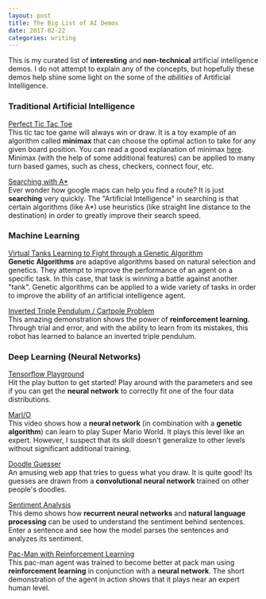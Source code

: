 ```yaml
---
layout: post
title: The Big List of AI Demos
date: 2017-02-22
categories: writing
---
```


This is my curated list of **interesting** and **non-technical** artificial intelligence demos. I do not attempt to explain any of the concepts, but hopefully these demos help shine some light on the some of the *abilities* of Artificial Intelligence.

### Traditional Artificial Intelligence
[Perfect Tic Tac Toe](http://perfecttictactoe.herokuapp.com/)  
This tic tac toe game will always win or draw. It is a toy example of an algorithm called **minimax** that can choose the optimal action to take for any given board position. You can read a good explanation of minimax [here](http://neverstopbuilding.com/minimax). Minimax (with the help of some additional features) can be applied to many turn based games, such as chess, checkers, connect four, etc.

[Searching with A*](https://qiao.github.io/PathFinding.js/visual/)  
Ever wonder how google maps can help you find a route? It is just **searching** very quickly. The "Artificial Intelligence" in searching is that certain algorithms (like A*) use heuristics (like straight line distance to the destination) in order to greatly improve their search speed.

### Machine Learning
[Virtual Tanks Learning to Fight through a Genetic Algorithm](https://www.youtube.com/watch?v=u2t77mQmJiY)  
**Genetic Algorithms** are adaptive algorithms based on natural selection and genetics. They attempt to improve the performance of an agent on a specific task. In this case, that task is winning a battle against another "tank". Genetic algorithms can be applied to a wide variety of tasks in order to improve the ability of an artificial intelligence agent.

[Inverted Triple Pendulum / Cartpole Problem](https://www.youtube.com/watch?v=cyN-CRNrb3E)  
This amazing demonstration shows the power of **reinforcement learning**. Through trial and error, and with the ability to learn from its mistakes, this robot has learned to balance an inverted triple pendulum.

### Deep Learning (Neural Networks)  
[Tensorflow Playground](http://playground.tensorflow.org)  
Hit the play button to get started! Play around with the parameters and see if you can get the **neural network** to correctly fit one of the four data distributions.

[MarI/O](https://www.youtube.com/watch?v=qv6UVOQ0F44&t=7s)  
This video shows how a **neural network** (in combination with a **genetic algorithm**) can learn to play Super Mario World. It plays this level like an expert. However, I suspect that its skill doesn't generalize to other levels without significant additional training.

[Doodle Guesser](https://quickdraw.withgoogle.com/)  
An amusing web app that tries to guess what you draw. It is quite good! Its guesses are drawn from a **convolutional neural network** trained on other people's doodles. 

[Sentiment Analysis](http://nlp.stanford.edu:8080/sentiment/rntnDemo.html)  
This demo shows how **recurrent neural networks** and **natural language processing** can be used to understand the sentiment behind sentences. Enter a sentence and see how the model parses the sentences and analyzes its sentiment.

[Pac-Man with Reinforcement Learning](https://gym.openai.com/evaluations/eval_kpL9bSsS4GXsYb9HuEfew)  
This pac-man agent was trained to become better at pack man using **reinforcement learning** in conjunction with a **neural network**. The short demonstration of the agent in action shows that it plays near an expert human level.